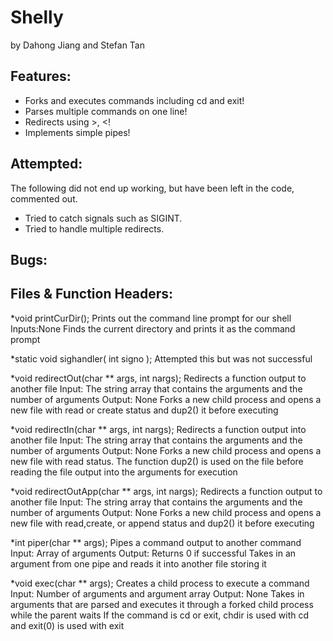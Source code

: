 # Shelly
by Dahong Jiang and Stefan Tan 

## Features:
* Forks and executes commands including cd and exit!
* Parses multiple commands on one line!
* Redirects using >, <!
* Implements simple pipes!
## Attempted:
The following did not end up working, but have been left in the code, commented out.
* Tried to catch signals such as SIGINT.
* Tried to handle multiple redirects.
## Bugs:

## Files & Function Headers:
*void printCurDir();
     Prints out the command line prompt for our shell
     Inputs:None
     Finds the current directory and prints it as the
     command prompt

*static void sighandler( int signo );
     Attempted this but was not successful

*void redirectOut(char ** args, int nargs);
     Redirects a function output to another file
     Input: The string array that contains the arguments
     	    and the number of arguments
     Output: None
     Forks a new child process and opens a new file with
     read or create status and dup2() it before executing

*void redirectIn(char ** args, int nargs);
     Redirects a function output into another file
     Input: The string array that contains the arguments
     	    and the number of arguments
     Output: None
     Forks a new child process and opens a new file with
     read status. The function dup2() is used on the file
     before reading the file output into the arguments
     for execution
     
*void redirectOutApp(char ** args, int nargs);
     Redirects a function output to another file
     Input: The string array that contains the arguments
     	    and the number of arguments
     Output: None
     Forks a new child process and opens a new file with
     read,create, or append status and dup2() it before
     executing

*int piper(char ** args);
    Pipes a command output to another command
    Input: Array of arguments
    Output: Returns 0 if successful
    Takes in an argument from one pipe and reads
    it into another file storing it

*void exec(char ** args);
    Creates a child process to execute a command
    Input: Number of arguments and argument array
    Output: None
    Takes in arguments that are parsed and executes it
    through a forked child process while the parent waits
    If the command is cd or exit, chdir is used with cd
    and exit(0) is used with exit